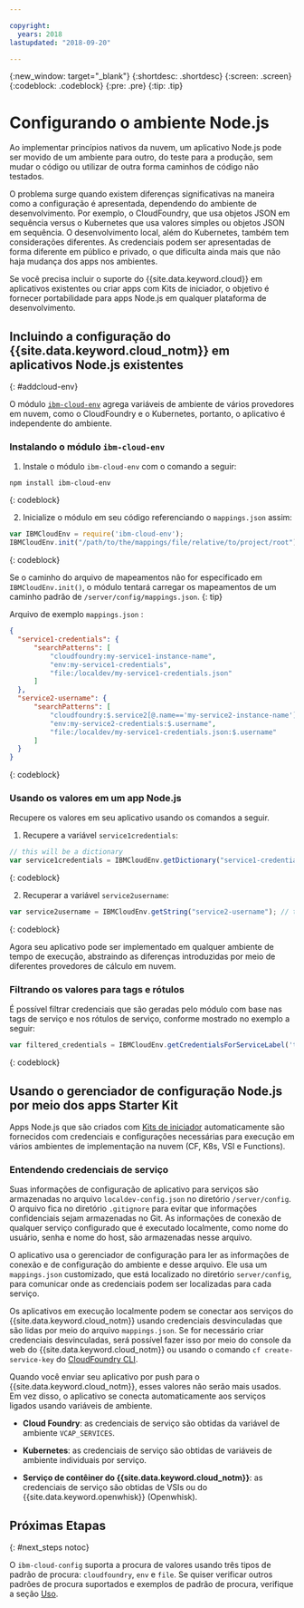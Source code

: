 ```yaml
---

copyright:
  years: 2018
lastupdated: "2018-09-20"

---
```

{:new_window: target="_blank"}
{:shortdesc: .shortdesc}
{:screen: .screen}
{:codeblock: .codeblock}
{:pre: .pre}
{:tip: .tip}

# Configurando o ambiente Node.js

Ao implementar princípios nativos da nuvem, um aplicativo Node.js pode ser movido de um ambiente para outro, do teste para a produção, sem mudar o código ou utilizar de outra forma caminhos de código não testados.

O problema surge quando existem diferenças significativas na maneira como a configuração é apresentada, dependendo do ambiente de desenvolvimento. Por exemplo, o CloudFoundry, que usa objetos JSON em sequência versus o Kubernetes que usa valores simples ou objetos JSON em sequência. O desenvolvimento local, além do Kubernetes, também tem considerações diferentes. As credenciais podem ser apresentadas de forma diferente em público e privado, o que dificulta ainda mais que não haja mudança dos apps nos ambientes.

Se você precisa incluir o suporte do {{site.data.keyword.cloud}} em aplicativos existentes ou criar apps com Kits de iniciador, o objetivo é fornecer portabilidade para apps Node.js em qualquer plataforma de desenvolvimento.

## Incluindo a configuração do {{site.data.keyword.cloud_notm}} em aplicativos Node.js existentes
{: #addcloud-env}

O módulo [`ibm-cloud-env`](https://github.com/ibm-developer/ibm-cloud-env) agrega variáveis de ambiente de vários provedores em nuvem, como o CloudFoundry e o Kubernetes, portanto, o aplicativo é independente do ambiente.

### Instalando o módulo  ` ibm-cloud-env `
1. Instale o módulo `ibm-cloud-env` com o comando a seguir:
  ```
  npm install ibm-cloud-env
  ```
  {: codeblock}

2. Inicialize o módulo em seu código referenciando o `mappings.json` assim:
  ```js
  var IBMCloudEnv = require('ibm-cloud-env');
  IBMCloudEnv.init("/path/to/the/mappings/file/relative/to/project/root");
  ```
  {: codeblock}

  Se o caminho do arquivo de mapeamentos não for especificado em `IBMCloudEnv.init()`, o módulo tentará carregar os mapeamentos de um caminho padrão de `/server/config/mappings.json`.
  {: tip}

  Arquivo de exemplo  ` mappings.json ` :
  ```json
  {
    "service1-credentials": {
        "searchPatterns": [
            "cloudfoundry:my-service1-instance-name", 
            "env:my-service1-credentials", 
            "file:/localdev/my-service1-credentials.json" 
        ]
    },
    "service2-username": {
        "searchPatterns": [
            "cloudfoundry:$.service2[@.name=='my-service2-instance-name'].credentials.username",
            "env:my-service2-credentials:$.username",
            "file:/localdev/my-service1-credentials.json:$.username" 
        ]
    }
  }
  ```
  {: codeblock}

### Usando os valores em um app Node.js
Recupere os valores em seu aplicativo usando os comandos a seguir.

1. Recupere a variável  ` service1credentials `:
  ```js
  // this will be a dictionary
  var service1credentials = IBMCloudEnv.getDictionary("service1-credentials");
  ```
  {: codeblock}

2. Recuperar a variável  ` service2username `:
  ```js
  var service2username = IBMCloudEnv.getString("service2-username"); // this will be a string
  ```
  {: codeblock}

Agora seu aplicativo pode ser implementado em qualquer ambiente de tempo de execução, abstraindo as diferenças introduzidas por meio de diferentes provedores de cálculo em nuvem.

### Filtrando os valores para tags e rótulos
É possível filtrar credenciais que são geradas pelo módulo com base nas tags de serviço e nos rótulos de serviço, conforme mostrado no exemplo a seguir:
```js
var filtered_credentials = IBMCloudEnv.getCredentialsForServiceLabel('tag', 'label', credentials)); // returns a Json with credentials for specified service tag and label
```
{: codeblock}

## Usando o gerenciador de configuração Node.js por meio dos apps Starter Kit

Apps Node.js que são criados com [Kits de iniciador](https://console.bluemix.net/developer/appservice/starter-kits/) automaticamente são fornecidos com credenciais e configurações necessárias para execução em vários ambientes de implementação na nuvem (CF, K8s, VSI e Functions).

### Entendendo credenciais de serviço

Suas informações de configuração de aplicativo para serviços são armazenadas no arquivo `localdev-config.json` no diretório `/server/config`. O arquivo fica no diretório `.gitignore` para evitar que informações confidenciais sejam armazenadas no Git. As informações de conexão de qualquer serviço configurado que é executado localmente, como nome do usuário, senha e nome do host, são armazenadas nesse arquivo.

O aplicativo usa o gerenciador de configuração para ler as informações de conexão e de configuração do ambiente e desse arquivo. Ele usa um `mappings.json` customizado, que está localizado no diretório `server/config`, para comunicar onde as credenciais podem ser localizadas para cada serviço.

Os aplicativos em execução localmente podem se conectar aos serviços do {{site.data.keyword.cloud_notm}} usando credenciais desvinculadas que são lidas por meio do arquivo `mappings.json`. Se for necessário criar credenciais desvinculadas, será possível fazer isso por meio do console da web do {{site.data.keyword.cloud_notm}} ou usando o comando `cf create-service-key` do [CloudFoundry CLI](https://docs.cloudfoundry.org/cf-cli/).

Quando você enviar seu aplicativo por push para o {{site.data.keyword.cloud_notm}}, esses valores não serão mais usados. Em vez disso, o aplicativo se conecta automaticamente aos serviços ligados usando variáveis de ambiente.

* **Cloud Foundry**: as credenciais de serviço são obtidas da variável de ambiente `VCAP_SERVICES`.

* **Kubernetes**: as credenciais de serviço são obtidas de variáveis de ambiente individuais por serviço.

* **Serviço de contêiner do {{site.data.keyword.cloud_notm}}**: as credenciais de serviço são obtidas de VSIs ou do {{site.data.keyword.openwhisk}} (Openwhisk).


## Próximas Etapas
{: #next_steps notoc}

O `ibm-cloud-config` suporta a procura de valores usando três tipos de padrão de procura: `cloudfoundry`, `env` e `file`. Se quiser verificar outros padrões de procura suportados e exemplos de padrão de procura, verifique a seção [Uso](https://github.com/ibm-developer/ibm-cloud-env#usage).
